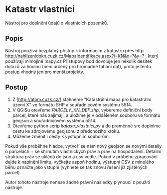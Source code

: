 # Katastr vlastníci

Nástroj pro doplnění údajů o vlastnících pozemků.

## Popis

Nástroj používá bezplatný přístup k informacím z katastru přes http http://nahlizenidokn.cuzk.cz/MapaIdentifikace.aspx?l=KN&x=?&y=? , který používají mimojiné mapy.cz Přístupový bod dovoluje jen několik desítek dotazů za hodinu (není určený pro hromadné tahání dat), proto je tento postup vhodný jen pro menší projekty.

## Postup

1. Z [http://atom.cuzk.cz/] stáhneme "Katastrální mapa pro katastrální území X" ve formátu SHP a souřadnicovém systému 5514.
2. V QGISu otevřeme *PARCELY_KN_DEF.shp*, vybereme definiční body parcel, které nás zajímají, a uložíme je v odděleném souboru ve formátu geojson a souřadnicovém systému 5514.
3. Otevřeme python scrip *katastr_vlastnici.py* a do proměnné src doplníme cestu ke zdrojovému geojsonu z předchozího kroku.
4. Můžeme změnit i cesty k výstupním souborům.

Pokud vše proběhne hladce, vytvoří se nám nový geojson se novými detaily o parcelách + se shrnutím vlastnických práv a práv na hospodaření. Detailní struktura práv se ukládá do json a csv vedle.
Pokud v průběhu zpracování dejde k naplnění limitu, vyčkejte aspoň hodinu, výstupní CSV z minulého běhu označte jako vstupní (vyhnete se tak znovu řešení již zjištěných parcel).


 Autor tohoto nástroje nenese žádné právní následky plynoucí z použití nástroje.
